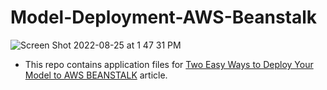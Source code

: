 # Model-Deployment-AWS-Beanstalk
![Screen Shot 2022-08-25 at 1 47 31 PM](https://user-images.githubusercontent.com/51021282/186648067-3f87e673-0dc0-4238-b50b-ffd36aa95ad7.png)

- This repo contains application files for [Two Easy Ways to Deploy Your Model to AWS BEANSTALK](https://medium.com/@kaanboke/two-ways-to-deploy-your-model-to-aws-beanstalk-6b3b4dcf7cc9) article.
